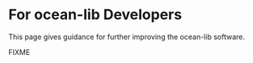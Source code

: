 # For ocean-lib Developers

This page gives guidance for further improving the ocean-lib software.

FIXME
